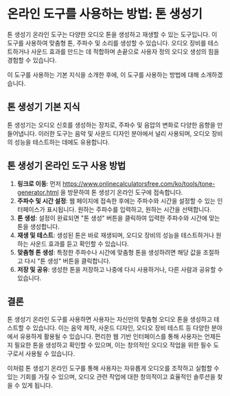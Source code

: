 온라인 도구를 사용하는 방법: 톤 생성기
======================

톤 생성기 온라인 도구는 다양한 오디오 톤을 생성하고 재생할 수 있는 도구입니다. 이 도구를 사용하여 맞춤형 톤, 주파수 및 소리를 생성할 수 있습니다. 오디오 장비를 테스트하거나 사운드 효과를 만드는 데 적합하며 손끝으로 사용자 정의 오디오 생성의 힘을 경험할 수 있습니다.

이 도구를 사용하는 기본 지식을 소개한 후에, 이 도구를 사용하는 방법에 대해 소개하겠습니다.

톤 생성기 기본 지식
-----------

톤 생성기는 오디오 신호를 생성하는 장치로, 주파수 및 음압의 변화로 다양한 음향을 만들어냅니다. 이러한 도구는 음악 및 사운드 디자인 분야에서 널리 사용되며, 오디오 장비의 성능을 테스트하는 데에도 유용합니다.

톤 생성기 온라인 도구 사용 방법
------------------

1. **링크로 이동**: 먼저 <https://www.onlinecalculatorsfree.com/ko/tools/tone-generator.html> 을 방문하여 톤 생성기 온라인 도구에 접속합니다.
2. **주파수 및 시간 설정**: 웹 페이지에 접속한 후에는 주파수와 시간을 설정할 수 있는 인터페이스가 표시됩니다. 원하는 주파수를 입력하고, 원하는 시간을 선택합니다.
3. **톤 생성**: 설정이 완료되면 "톤 생성" 버튼을 클릭하여 입력한 주파수와 시간에 맞는 톤을 생성합니다.
4. **재생 및 테스트**: 생성된 톤은 바로 재생되며, 오디오 장비의 성능을 테스트하거나 원하는 사운드 효과를 듣고 확인할 수 있습니다.
5. **맞춤형 톤 생성**: 특정한 주파수나 시간에 맞춤형 톤을 생성하려면 해당 값을 조절하고 다시 "톤 생성" 버튼을 클릭합니다.
6. **저장 및 공유**: 생성한 톤을 저장하고 나중에 다시 사용하거나, 다른 사람과 공유할 수 있습니다.

결론
--

톤 생성기 온라인 도구를 사용하면 사용자는 자신만의 맞춤형 오디오 톤을 생성하고 테스트할 수 있습니다. 이는 음악 제작, 사운드 디자인, 오디오 장비 테스트 등 다양한 분야에서 유용하게 활용될 수 있습니다. 편리한 웹 기반 인터페이스를 통해 사용자는 언제든지 필요한 톤을 생성하고 확인할 수 있으며, 이는 창의적인 오디오 작업을 위한 필수 도구로서 사용될 수 있습니다.

이처럼 톤 생성기 온라인 도구를 통해 사용자는 자유롭게 오디오를 조작하고 실험할 수 있는 기회를 가질 수 있으며, 오디오 관련 작업에 대한 창의적이고 효율적인 솔루션을 찾을 수 있게 됩니다.